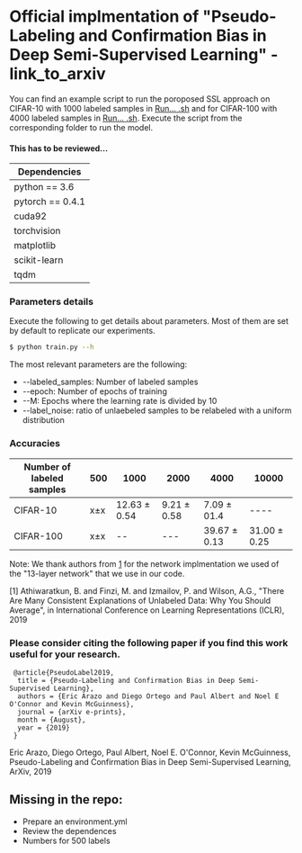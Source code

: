 # Official implmentation of "Pseudo-Labeling and Confirmation Bias in Deep Semi-Supervised Learning" - link_to_arxiv

You can find an example script to run the poroposed SSL approach on CIFAR-10 with 1000 labeled samples in [Run... .sh](https://github.com/EricArazo/PseudoLabeling/cifar10/RunScripts_SOTA1000.sh) and for CIFAR-100 with 4000 labeled samples in [Run... .sh](https://github.com/EricArazo/PseudoLabeling/cifar100/RunScripts_SOTA4000.sh). Execute the script from the corresponding folder to run the model.

#### This has to be reviewed...
 | Dependencies  |
| ------------- |
| python == 3.6     |
| pytorch == 0.4.1     |
| cuda92|
| torchvision|
| matplotlib|
| scikit-learn|
| tqdm|


### Parameters details
Execute the following to get details about parameters. Most of them are set by default to replicate our experiments.
``` sh
$ python train.py --h
```
The most relevant parameters are the following:
* --labeled_samples: Number of labeled samples 
* --epoch: Number of epochs of training
* --M: Epochs where the learning rate is divided by 10
* --label_noise: ratio of unlaebeled samples to be relabeled with a uniform distribution

### Accuracies

|Number of labeled samples |500|1000|2000|4000|10000|
|----|----|----|----|----|----|
|CIFAR-10|x±x|12.63 ± 0.54|9.21 ± 0.58|7.09 ± 01.4|----|
|CIFAR-100|x±x|--|---|39.67 ± 0.13|31.00 ± 0.25|


Note: We thank authors from [1](https://github.com/benathi/fastswa-semi-sup) for the network implmentation we used of the "13-layer network" that we use in our code.

[1] Athiwaratkun, B. and Finzi, M. and Izmailov, P. and Wilson, A.G., "There Are Many Consistent Explanations of Unlabeled Data: Why You Should Average", in International Conference on Learning Representations (ICLR), 2019

### Please consider citing the following paper if you find this work useful for your research.

```
 @article{PseudoLabel2019,
  title = {Pseudo-Labeling and Confirmation Bias in Deep Semi-Supervised Learning},
  authors = {Eric Arazo and Diego Ortego and Paul Albert and Noel E O'Connor and Kevin McGuinness},
  journal = {arXiv e-prints},
  month = {August},
  year = {2019}
 }
```

Eric Arazo, Diego Ortego, Paul Albert, Noel E. O'Connor, Kevin McGuinness, Pseudo-Labeling and Confirmation Bias in Deep Semi-Supervised Learning, ArXiv, 2019


## Missing in the repo:
* Prepare an environment.yml
* Review the dependences
* Numbers for 500 labels
